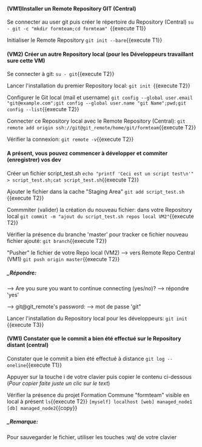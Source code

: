#### (VM1)Installer un Remote Repository GIT (Central)  

Se connecter au user git puis créer le répertoire du Repository (Central)
  `su - git -c "mkdir formteam;cd formteam" `{{execute T1}}
 
 Initialiser le Remote Repository
  `git init --bare`{{execute T1}}

#### (VM2) Créer un autre Repository local (pour les Développeurs travaillant sure cette VM)
 Se connecter à git:
 `su - git`{{execute T2}}
   
 Lancer l'installation du premier Repository local:
 `git init `{{execute T2}}
 
 Configurer le Git local (mail et username)
 `git config --global user.email "git@example.com";git config --global user.name "git Name";pwd;git config --list`{{execute T2}}   
 
 Connecter ce Repository local avec le Remote Repository (Central):
 `git remote add origin ssh://git@git_remote/home/git/formteam`{{execute T2}}

 Vérifier la connexion:
 `git remote -v`{{execute T2}}
 
#### A présent, vous pouvez commencer à développer et commiter (enregistrer) vos dev
 Créer un fichier script_test.sh
 `echo "printf 'Ceci est un script test\n'" > script_test.sh;cat script_test.sh`{{execute T2}}
 
 Ajouter le fichier dans la cache "Staging Area"
 `git add script_test.sh `{{execute T2}}
 
 Commmiter (valider) la création du nouveau fichier: dans votre Repository local 
 `git commit -m "ajout du script_test.sh repos local VM2"`{{execute T2}}
   
 Vérifier la présence du branche 'master' pour tracker ce fichier nouveau fichier ajouté:
 `git branch`{{execute T2}}
 
 "Pusher" le fichier de votre Repo local (VM2) --> vers Remote Repo Central (VM1)
 `git push origin master`{{execute T2}}
 
##### _Répondre:
--> Are you sure you want to continue connecting (yes/no)? --> répondre 'yes'
 
 
--> git@git_remote's password: --> mot de passe 'git"
 
 
 Lancer l'installation du Repository local pour les développeurs:
 `git init `{{execute T3}}
 
 
#### (VM1) Constater que le commit a bien été effectué sur le Repository distant (central) 
 Constater que le commit a bien été effectué à distance
 `git log --oneline`{{execute T1}}

Appuyer sur la touche i de votre clavier puis copier le contenu ci-dessous (_Pour copier faite juste un clic sur le text_)



 Vérifier la présence du projet Formation Commune "formteam" visible en local à présent
  `ls`{{execute T2}}
`
[myself]
localhost
[web]
managed_node1
[db]
managed_node2
`{{copy}}


##### _Remarque:

Pour sauvegarder le fichier, utiliser les touches :wq! de votre clavier
